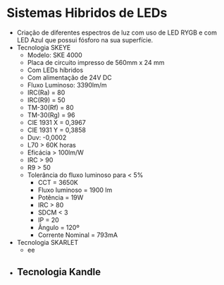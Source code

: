 # Sistemas Hibridos de LEDs
- Criação de diferentes espectros de luz com uso de LED RYGB e com LED Azul que possui fósforo na sua superfície.
- Tecnologia SKEYE
    - Modelo: SKE 4000
    - Placa de circuito impresso de 560mm x 24 mm
    - Com LEDs híbridos
    - Com alimentação de 24V DC
    - Fluxo Luminoso: 3390lm/m
    - IRC(Ra) = 80
    - IRC(R9) = 50
    - TM-30(Rf) = 80
    - TM-30(Rg) = 96
    - CIE 1931 X = 0,3967
    - CIE 1931 Y = 0,3858
    - Duv: -0,0002
    - L70 > 60K horas
    - Eficácia > 100lm/W
    - IRC > 90
    - R9 > 50
    - Tolerância do fluxo luminoso para < 5%
        - CCT = 3650K 
        - Fluxo luminoso = 1900 lm
        - Potência = 19W
        - IRC > 80
        - SDCM < 3
        - IP = 20
        - Ângulo = 120º 
        - Corrente Nominal = 793mA
- Tecnologia SKARLET
    - ee
- Tecnologia Kandle
    - 